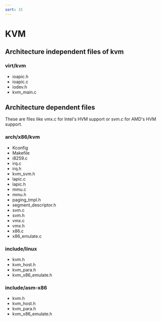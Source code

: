 ```yaml
---
sort: 15
---
```

# KVM

## Architecture independent files of kvm
### virt/kvm
* ioapic.h
* ioapic.c
* iodev.h
* kvm_main.c
  
## Architecture dependent files
These are files like vmx.c for Intel's HVM support or svm.c for AMD's HVM support.

### arch/x86/kvm
* Kconfig
* Makefile
* i8259.c
* irq.c
* irq.h
* kvm_svm.h
* lapic.c
* lapic.h
* mmu.c
* mmu.h
* paging_tmpl.h
* segment_descriptor.h
* svm.c
* svm.h
* vmx.c
* vmx.h
* x86.c
* x86_emulate.c

### include/linux
* kvm.h
* kvm_host.h
* kvm_para.h
* kvm_x86_emulate.h

### include/asm-x86
* kvm.h
* kvm_host.h
* kvm_para.h
* kvm_x86_emulate.h

